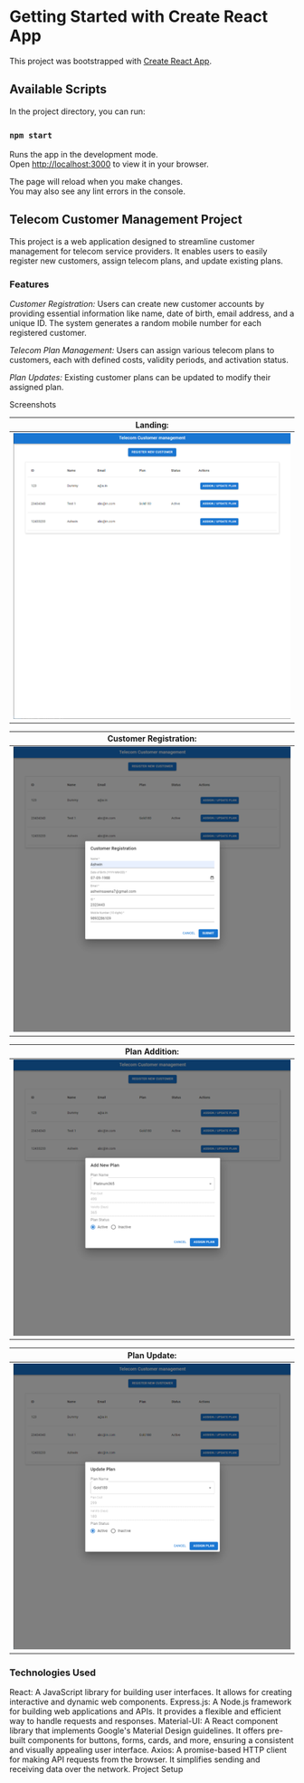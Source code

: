 # Getting Started with Create React App

This project was bootstrapped with [Create React App](https://github.com/facebook/create-react-app).

## Available Scripts

In the project directory, you can run:

### `npm start`

Runs the app in the development mode.\
Open [http://localhost:3000](http://localhost:3000) to view it in your browser.

The page will reload when you make changes.\
You may also see any lint errors in the console.

## Telecom Customer Management Project
This project is a web application designed to streamline customer management for telecom service providers. It enables users to easily register new customers, assign telecom plans, and update existing plans.

### Features

*Customer Registration:* Users can create new customer accounts by providing essential information like name, date of birth, email address, and a unique ID. The system generates a random mobile number for each registered customer.

*Telecom Plan Management:* Users can assign various telecom plans to customers, each with defined costs, validity periods, and activation status.

*Plan Updates:* Existing customer plans can be updated to modify their assigned plan.


Screenshots

| Landing: |
| ------------------------- |
| <img src="https://github.com/ashwin7/telecom-frontend/blob/main/screenshots/landing_page.png" /> |

| Customer Registration: |
| ------------------------- |
| <img src="https://github.com/ashwin7/telecom-frontend/blob/main/screenshots/customer_registration.png" /> |

| Plan Addition: |
| ------------------------- |
| <img src="https://github.com/ashwin7/telecom-frontend/blob/main/screenshots/add_plan.png" /> |

| Plan Update: |
| ------------------------- |
| <img src="https://github.com/ashwin7/telecom-frontend/blob/main/screenshots/update_plan.png" /> |

### Technologies Used

React: A JavaScript library for building user interfaces. It allows for creating interactive and dynamic web components.
Express.js: A Node.js framework for building web applications and APIs. It provides a flexible and efficient way to handle requests and responses.
Material-UI: A React component library that implements Google's Material Design guidelines. It offers pre-built components for buttons, forms, cards, and more, ensuring a consistent and visually appealing user interface.
Axios: A promise-based HTTP client for making API requests from the browser. It simplifies sending and receiving data over the network.
Project Setup
